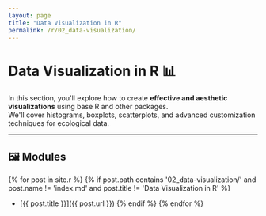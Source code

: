 ```yaml
---
layout: page
title: "Data Visualization in R"
permalink: /r/02_data-visualization/
---
```


# Data Visualization in R 📊

In this section, you'll explore how to create **effective and aesthetic visualizations** using base R and other packages.  
We'll cover histograms, boxplots, scatterplots, and advanced customization techniques for ecological data.

---

## 🖼️ Modules

{% for post in site.r %}
  {% if post.path contains '02_data-visualization/' and post.name != 'index.md' and post.title != 'Data Visualization in R' %}
  - [{{ post.title }}]({{ post.url }})
  {% endif %}
{% endfor %}
